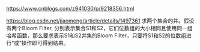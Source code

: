 https://www.cnblogs.com/z941030/p/9218356.html

https://blog.csdn.net/jiaomeng/article/details/1497361
求两个集合的并。假设有两个Bloom Filter, 分别表示集合S1和S2，它们位数组的大小相同且使用同一组哈希函数，那么要求表示S1和S2并集的Bloom Filter，只要将S1和S2的位数组进行“或”操作即可得到结果。